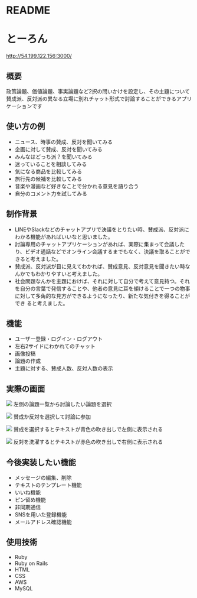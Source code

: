 # README

# とーろん

http://54.199.122.156:3000/ 

## 概要
  政策論題、価値論題、事実論題など2択の問いかけを設定し、その主題について賛成派、反対派の異なる立場に別れチャット形式で討論することができるアプリケーションです
  
## 使い方の例
  * ニュース、時事の賛成、反対を聞いてみる
  * 企画に対して賛成、反対を聞いてみる
  * みんなはどっち派？を聞いてみる
  * 迷っていることを相談してみる 
  * 気になる商品を比較してみる 
  * 旅行先の候補を比較してみる 
  * 音楽や漫画など好きなことで分かれる意見を語り合う 
  * 自分のコメント力を試してみる
  
## 制作背景
  * LINEやSlackなどのチャットアプリで決議をとりたい時、賛成派、反対派にわかる機能があればいいなと思いました。
  * 討論専用のチャットアプリケーションがあれば、実際に集まって会議したり、ビデオ通話などでオンライン会議するまでもなく、決議を取ることができると考えました。
  * 賛成派、反対派が目に見えてわかれば、賛成意見、反対意見を聞きたい時なんかでもわかりやすいと考えました。
  * 社会問題なんかを主題におけば、それに対して自分で考えて意見持つ。それを自分の言葉で発信することや、他者の意見に耳を傾けることで一つの物事に対して多角的な見方ができるようになったり、新たな気付きを得ることができ     ると考えました。
  
## 機能
  * ユーザー登録・ログイン・ログアウト
  * 左右2サイドにわかれてのチャット
  * 画像投稿
  * 論題の作成
  * 主題に対する、賛成人数、反対人数の表示
  
## 実際の画面

  ![](https://i.gyazo.com/3aa82b31042f891c40936b730933fdd0.png)
  左側の論題一覧から討論したい論題を選択
  
  ![](https://i.gyazo.com/2a441a2f0b67feaaac3d497e9dfac5c7.png)
  賛成か反対を選択して討論に参加
  
  ![](https://i.gyazo.com/13bd9d2a8412964b0bbc884b2abc93d3.png)
  賛成を選択するとテキストが青色の吹き出しで左側に表示される
  
  ![](https://i.gyazo.com/03285c17a110644f1905dfdef5a7904d.png)
  反対を洗濯するとテキストが赤色の吹き出しで右側に表示される
   
## 今後実装したい機能
  * メッセージの編集、削除
  * テキストのテンプレート機能
  * いいね機能
  * ピン留め機能
  * 非同期通信
  * SNSを用いた登録機能
  * メールアドレス確認機能
  
## 使用技術
  * Ruby
  * Ruby on Rails
  * HTML
  * CSS
  * AWS
  * MySQL
  


